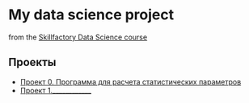 # My data science project
from the [Skillfactory Data Science course](https://skillfactory.ru/data-science-course)

## Проекты

* [Проект 0. Программа для расчета статистических параметров](https://github.com/SkillfactoryDSv02/sf_data_science)
* [Проект 1.____________](_______)